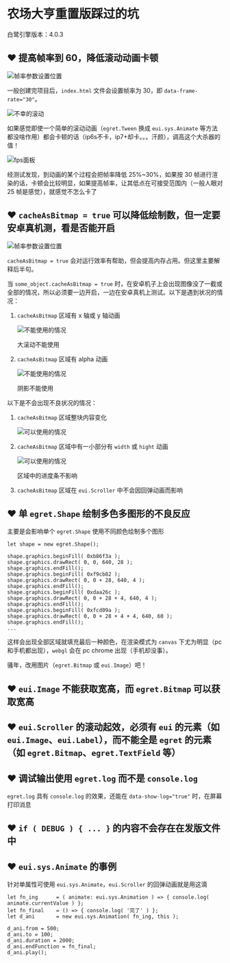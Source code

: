 # 农场大亨重置版踩过的坑

白鹭引擎版本：4.0.3

## ❤ 提高帧率到 60，降低滚动动画卡顿

![帧率参数设置位置](source/0001.png)

一般创建完项目后，`index.html` 文件会设置帧率为 30，即 `data-frame-rate="30"`。

![不幸的滚动](source/0004.png)

如果感觉即使一个简单的滚动动画（`egret.Tween` 换成 `eui.sys.Animate` 等方法都没啥作用）都会卡顿的话（ip6s不卡，ip7+却卡。。。汗颜），调高这个大杀器的值！

![fps面板](source/0002.png)

经测试发现，到动画的某个过程会把帧率降低 25%~30%，如果按 30 帧进行渲染的话，卡顿会比较明显，如果提高帧率，让其低点在可接受范围内（一般人眼对 25 帧是感觉），就感觉不怎么卡了

## ❤ `cacheAsBitmap = true` 可以降低绘制数，但一定要安卓真机测，看是否能开启

![帧率参数设置位置](source/0003.png)

`cacheAsBitmap = true` 会对运行效率有帮助，但会提高内存占用。但这里主要解释后半句。

当 `some_object.cacheAsBitmap = true` 时，在安卓机子上会出现图像没了一截或全部的情况，所以必须要一边开启，一边在安卓真机上测试。以下是遇到状况的情况：

1. `cacheAsBitmap` 区域有 x 轴或 y 轴动画

    ![不能使用的情况](source/0004.png)

    大滚动不能使用

1. `cacheAsBitmap` 区域有 alpha 动画

    ![不能使用的情况](source/0005.png)

    阴影不能使用

以下是不会出现不良状况的情况：

1. `cacheAsBitmap` 区域整块内容变化

    ![可以使用的情况](source/0006.png)

1. `cacheAsBitmap` 区域中有一小部分有 `width` 或 `hight` 动画

    ![可以使用的情况](source/0007.png)

    区域中的进度条不影响

1. `cacheAsBitmap` 区域在 `eui.Scroller` 中不会因回弹动画而影响

## ❤ 单 `egret.Shape` 绘制多色多图形的不良反应

主要是会影响单个 `egret.Shape` 使用不同颜色绘制多个图形

```
let shape = new egret.Shape();

shape.graphics.beginFill( 0xb86f3a );
shape.graphics.drawRect( 0, 0, 640, 28 );
shape.graphics.endFill();
shape.graphics.beginFill( 0xf9cb82 );
shape.graphics.drawRect( 0, 0 + 28, 640, 4 );
shape.graphics.endFill();
shape.graphics.beginFill( 0xdaa26c );
shape.graphics.drawRect( 0, 0 + 28 + 4, 640, 4 );
shape.graphics.endFill();
shape.graphics.beginFill( 0xfcd09a );
shape.graphics.drawRect( 0, 0 + 28 + 4 + 4, 640, 60 );
shape.graphics.endFill();
...
```

这样会出现全部区域就填充最后一种颜色，在渲染模式为 `canvas` 下尤为明显（pc 和手机都出现），`webgl` 会在 pc chrome 出现（手机却没事）。

骚年，改用图片（`egret.Bitmap` 或 `eui.Image`）吧！

## ❤ `eui.Image` 不能获取宽高，而 `egret.Bitmap` 可以获取宽高

## ❤ `eui.Scroller` 的滚动起效，必须有 `eui` 的元素（如 `eui.Image`、`eui.Label`），而不能全是 `egret` 的元素（如 `egret.Bitmap`、`egret.TextField` 等）

## ❤ 调试输出使用 `egret.log` 而不是 `console.log`

`egret.log` 具有 `console.log` 的效果，还能在 `data-show-log="true"` 时，在屏幕打印消息

## ❤ `if ( DEBUG ) { ... }` 的内容不会存在在发版文件中

## ❤ `eui.sys.Animate` 的事例

针对单属性可使用 `eui.sys.Animate`，`eui.Scroller` 的回弹动画就是用这滴

```
let fn_ing      = ( animate: eui.sys.Animation ) => { console.log( animate.currentValue ) };
let fn_final    = () => { console.log( '完了' ) };
let d_ani       = new eui.sys.Animation( fn_ing, this );

d_ani.from = 500;
d_ani.to = 100;
d_ani.duration = 2000;
d_ani.endFunction = fn_final;
d_ani.play();
```